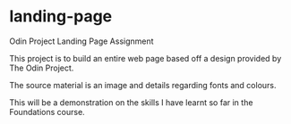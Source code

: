 # landing-page
Odin Project Landing Page Assignment

This project is to build an entire web page based off a design provided by The Odin Project.

The source material is an image and details regarding fonts and colours. 

This will be a demonstration on the skills I have learnt so far in the Foundations course. 